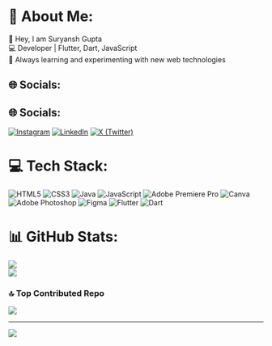 # 💫 About Me:
👋 Hey, I am Suryansh Gupta   <br>💻 Developer | Flutter, Dart, JavaScript  <br>🚀 Always learning and experimenting with new web technologies  <br>


## 🌐 Socials:
## 🌐 Socials:
[![Instagram](https://img.shields.io/badge/Instagram-%23E4405F.svg?logo=Instagram&logoColor=white)](https://instagram.com/suryaansh._28) 
[![LinkedIn](https://img.shields.io/badge/LinkedIn-%230077B5.svg?logo=linkedin&logoColor=white)](https://linkedin.com/in/suryansh-gupta-90027725b) 
[![X (Twitter)](https://img.shields.io/badge/X-%23000000.svg?logo=twitter&logoColor=white)](https://x.com/Suryansh__28)

# 💻 Tech Stack:
![HTML5](https://img.shields.io/badge/html5-%23E34F26.svg?style=for-the-badge&logo=html5&logoColor=white) 
![CSS3](https://img.shields.io/badge/css3-%231572B6.svg?style=for-the-badge&logo=css3&logoColor=white) 
![Java](https://img.shields.io/badge/java-%23ED8B00.svg?style=for-the-badge&logo=openjdk&logoColor=white) 
![JavaScript](https://img.shields.io/badge/javascript-%23323330.svg?style=for-the-badge&logo=javascript&logoColor=%23F7DF1E) 
![Adobe Premiere Pro](https://img.shields.io/badge/Adobe%20Premiere%20Pro-9999FF.svg?style=for-the-badge&logo=Adobe%20Premiere%20Pro&logoColor=white) 
![Canva](https://img.shields.io/badge/Canva-%2300C4CC.svg?style=for-the-badge&logo=Canva&logoColor=white) 
![Adobe Photoshop](https://img.shields.io/badge/adobe%20photoshop-%2331A8FF.svg?style=for-the-badge&logo=adobe%20photoshop&logoColor=white) 
![Figma](https://img.shields.io/badge/figma-%23F24E1E.svg?style=for-the-badge&logo=figma&logoColor=white) 
![Flutter](https://img.shields.io/badge/Flutter-%2302569B.svg?style=for-the-badge&logo=Flutter&logoColor=white) 
![Dart](https://img.shields.io/badge/Dart-%230175C2.svg?style=for-the-badge&logo=Dart&logoColor=white)

# 📊 GitHub Stats:
![](https://github-readme-streak-stats.herokuapp.com/?user=Suryansh160&theme=dark&hide_border=false)<br/>
![](https://github-readme-stats.vercel.app/api/top-langs/?username=Suryansh160&theme=dark&hide_border=false&include_all_commits=false&count_private=false&layout=compact)

### 🔝 Top Contributed Repo
![](https://github-contributor-stats.vercel.app/api?username=Suryansh160&limit=5&theme=dark&combine_all_yearly_contributions=true)

---
[![](https://visitcount.itsvg.in/api?id=Suryansh160&icon=0&color=0)](https://visitcount.itsvg.in)

<!-- Proudly created with GPRM ( https://gprm.itsvg.in ) -->
